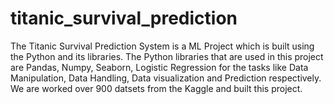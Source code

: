# titanic_survival_prediction
The Titanic Survival Prediction System is a ML Project which is built using the Python and its libraries. The Python libraries that are used in this project are Pandas, Numpy, Seaborn, Logistic Regression for the tasks like Data Manipulation, Data Handling, Data visualization and Prediction respectively. 
We are worked over 900 datsets from the Kaggle and built this project. 
